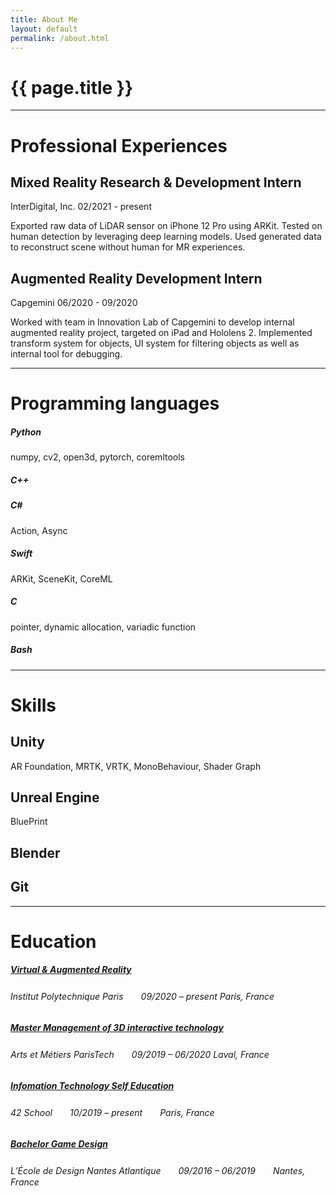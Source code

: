 ```yaml
---
title: About Me
layout: default 
permalink: /about.html
---
```


# {{ page.title }}

---

# Professional Experiences

## Mixed Reality Research & Development Intern

InterDigital, Inc. 02/2021 - present

Exported raw data of LiDAR sensor on iPhone 12 Pro using ARKit. Tested on human detection by leveraging deep learning models. Used generated data to reconstruct scene without human for MR experiences.


## Augmented Reality Development Intern

Capgemini 06/2020 - 09/2020

Worked with team in Innovation Lab of Capgemini to develop internal augmented reality project, targeted on iPad and Hololens 2. Implemented transform system for objects, UI system for filtering objects as well as internal tool for debugging.

---

# Programming languages 

##### Python
numpy, cv2, open3d, pytorch, coremltools
##### C++
##### C#
Action, Async
##### Swift
ARKit, SceneKit, CoreML
##### C
pointer, dynamic allocation, variadic function
##### Bash

---

# Skills

## Unity
AR Foundation, MRTK, VRTK, MonoBehaviour, Shader Graph

## Unreal Engine
BluePrint

## Blender

## Git

---

# Education

##### [Virtual & Augmented Reality](https://www.ip-paris.fr/en/education/masters/electrical-engineering-program/master-year-2-virtual-augmented-reality)

###### *Institut Polytechnique Paris*　　09/2020 – present Paris, France

##### [Master Management of 3D interactive technology](https://artsetmetiers.fr/en/management-des-technologies-interactives-3d)

###### *Arts et Métiers ParisTech*　　09/2019 – 06/2020 Laval, France

##### [Infomation Technology Self Education](https://www.42.us.org/innovation/program-design/)

###### *42 School*　　10/2019 – present　　Paris, France

##### [Bachelor Game Design](https://www.lecolededesign.com/formations/orientation/annee-2-et-3-game-design-90)

###### *L’École de Design Nantes Atlantique*　　09/2016 – 06/2019　　Nantes, France


